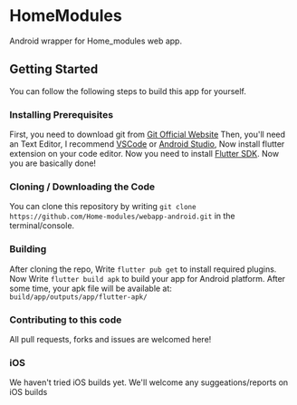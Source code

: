 # HomeModules

Android wrapper for Home_modules web app.
## Getting Started

You can follow the following steps to build this app for yourself.

### Installing Prerequisites

First, you need to download git from [Git Official Website](https://git-scm.com/)
Then, you'll need an Text Editor, I recommend [VSCode](https://code.visualstudio.com/) or [Android Studio](https://developer.android.com/studio), Now install flutter extension on your code editor.
Now you need to install [Flutter SDK](https://flutter.dev/).
Now you are basically done!

### Cloning / Downloading the Code

You can clone this repository by writing `git clone https://github.com/Home-modules/webapp-android.git` in the terminal/console.

### Building

After cloning the repo, Write `flutter pub get` to install required plugins.
Now Write `flutter build apk` to build your app for Android platform.
After some time, your apk file will be available at: `build/app/outputs/app/flutter-apk/`

### Contributing to this code

All pull requests, forks and issues are welcomed here!

### iOS
We haven't tried iOS builds yet. We'll welcome any suggeations/reports on iOS builds
